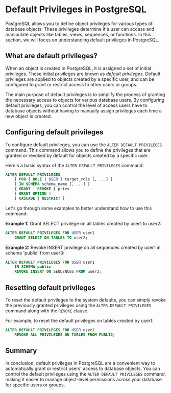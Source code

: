 # Default Privileges in PostgreSQL

PostgreSQL allows you to define object privileges for various types of database objects. These privileges determine if a user can access and manipulate objects like tables, views, sequences, or functions. In this section, we will focus on understanding default privileges in PostgreSQL.

## What are default privileges?

When an object is created in PostgreSQL, it is assigned a set of initial privileges. These initial privileges are known as _default privileges_. Default privileges are applied to objects created by a specific user, and can be configured to grant or restrict access to other users or groups.

The main purpose of default privileges is to simplify the process of granting the necessary access to objects for various database users. By configuring default privileges, you can control the level of access users have to database objects without having to manually assign privileges each time a new object is created.

## Configuring default privileges

To configure default privileges, you can use the `ALTER DEFAULT PRIVILEGES` command. This command allows you to define the privileges that are granted or revoked by default for objects created by a specific user.

Here's a basic syntax of the `ALTER DEFAULT PRIVILEGES` command:

```sql
ALTER DEFAULT PRIVILEGES
    [ FOR { ROLE | USER } target_role [, ...] ]
    [ IN SCHEMA schema_name [, ...] ]
    { GRANT | REVOKE } privs
    [ GRANT OPTION ]
    [ CASCADE | RESTRICT ]
```

Let's go through some examples to better understand how to use this command:

**Example 1:** Grant SELECT privilege on all tables created by user1 to user2:

```sql
ALTER DEFAULT PRIVILEGES FOR USER user1
    GRANT SELECT ON TABLES TO user2;
```

**Example 2:** Revoke INSERT privilege on all sequences created by user1 in schema 'public' from user3:

```sql
ALTER DEFAULT PRIVILEGES FOR USER user1
    IN SCHEMA public
    REVOKE INSERT ON SEQUENCES FROM user3;
```

## Resetting default privileges

To reset the default privileges to the system defaults, you can simply revoke the previously granted privileges using the `ALTER DEFAULT PRIVILEGES` command along with the `REVOKE` clause.

For example, to reset the default privileges on tables created by user1:

```sql
ALTER DEFAULT PRIVILEGES FOR USER user1
    REVOKE ALL PRIVILEGES ON TABLES FROM PUBLIC;
```

## Summary

In conclusion, default privileges in PostgreSQL are a convenient way to automatically grant or restrict users' access to database objects. You can control the default privileges using the `ALTER DEFAULT PRIVILEGES` command, making it easier to manage object-level permissions across your database for specific users or groups.